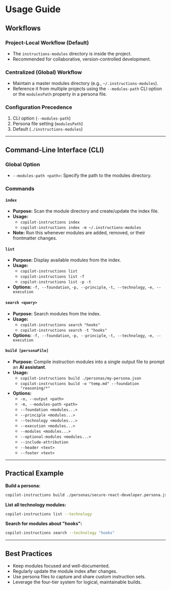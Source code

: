 # Usage Guide

## Workflows

### Project-Local Workflow (Default)

- The `instructions-modules` directory is inside the project.
- Recommended for collaborative, version-controlled development.

### Centralized (Global) Workflow

- Maintain a master modules directory (e.g., `~/.instructions-modules`).
- Reference it from multiple projects using the `--modules-path` CLI option or the `modulesPath` property in a persona file.

### Configuration Precedence

1. CLI option (`--modules-path`)
2. Persona file setting (`modulesPath`)
3. Default (`./instructions-modules`)

---

## Command-Line Interface (CLI)

### Global Option

- `--modules-path <path>`: Specify the path to the modules directory.

### Commands

#### `index`

- **Purpose:** Scan the module directory and create/update the index file.
- **Usage:**
  - `copilot-instructions index`
  - `copilot-instructions index -m ~/.instructions-modules`
- **Note:** Run this whenever modules are added, removed, or their frontmatter changes.

#### `list`

- **Purpose:** Display available modules from the index.
- **Usage:**
  - `copilot-instructions list`
  - `copilot-instructions list -f`
  - `copilot-instructions list -p -t`
- **Options:** `-f, --foundation`, `-p, --principle`, `-t, --technology`, `-e, --execution`

#### `search <query>`

- **Purpose:** Search modules from the index.
- **Usage:**
  - `copilot-instructions search "hooks"`
  - `copilot-instructions search -t "hooks"`
- **Options:** `-f, --foundation`, `-p, --principle`, `-t, --technology`, `-e, --execution`

#### `build [personaFile]`

- **Purpose:** Compile instruction modules into a single output file to prompt an **AI assistant**.
- **Usage:**
  - `copilot-instructions build ./personas/my-persona.json`
  - `copilot-instructions build -o "temp.md" --foundation "reasoning/*"`
- **Options:**
  - `-o, --output <path>`
  - `-m, --modules-path <path>`
  - `--foundation <modules...>`
  - `--principle <modules...>`
  - `--technology <modules...>`
  - `--execution <modules...>`
  - `--modules <modules...>`
  - `--optional-modules <modules...>`
  - `--include-attribution`
  - `--header <text>`
  - `--footer <text>`

---

## Practical Example

**Build a persona:**

```bash
copilot-instructions build ./personas/secure-react-developer.persona.json
```

**List all technology modules:**

```bash
copilot-instructions list --technology
```

**Search for modules about "hooks":**

```bash
copilot-instructions search --technology "hooks"
```

---

## Best Practices

- Keep modules focused and well-documented.
- Regularly update the module index after changes.
- Use persona files to capture and share custom instruction sets.
- Leverage the four-tier system for logical, maintainable builds.
